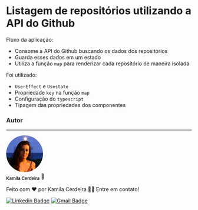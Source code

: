 # Listagem de repositórios utilizando a API do Github

Fluxo da aplicação:

- Consome a API do Github buscando os dados dos repositórios
- Guarda esses dados em um estado
- Utiliza a função `map` para renderizar cada repositório de maneira isolada

Foi utilizado:

- `UserEffect` e `Usestate`
- Propriedade `key` na função `map`
- Configuração do `typescript`
- Tipagem das propriedades dos componentes

### Autor
---

 <img style="border-radius: 50%;" src="./src/images/kaka.jpg" width="100px;" alt="kcerdeira"/>
 <br />
 <sub><b>Kamila Cerdeira</b></sub> 🚀


Feito com ❤️ por Kamila Cerdeira 👋🏽 Entre em contato!

[![Linkedin Badge](https://img.shields.io/badge/-Kamila-blue?style=flat-square&logo=Linkedin&logoColor=white&link=https://www.linkedin.com/in/kamila-cerdeira/)](https://www.linkedin.com/in/kamila-cerdeira/) 
[![Gmail Badge](https://img.shields.io/badge/-kcerdeira.mkt@gmail.com-c14438?style=flat-square&logo=Gmail&logoColor=white&link=mailto:kcerdeira.mkt@gmail.com)](mailto:kcerdeira.mkt@gmail.com)